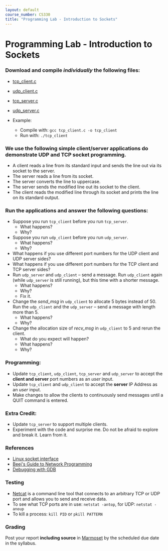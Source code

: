 ```yaml
---
layout: default
course_number: CS330
title: "Programming Lab - Introduction to Sockets"
---
```


# Programming Lab - Introduction to Sockets

### Download and compile _individually_ the following files:
  - [tcp_client.c](files/tcp_client.c)
  - [udp_client.c](files/udp_client.c)
  - [tcp_server.c](files/tcp_server.c)
  - [udp_server.c](files/udp_server.c)

- Example:
  - Compile with: ```gcc tcp_client.c -o tcp_client```
  - Run with: ```./tcp_client```

### We use the following simple client/server applications do demonstrate UDP and TCP socket programming.
  - A client reads a line from its standard input and sends the line out via its socket to the server.
  - The server reads a line from its socket.
  - The server converts the line to uppercase.
  - The server sends the modified line out its socket to the client.
  - The client reads the modified line through its socket and prints the line on its standard output.

### Run the applications and answer the following questions:
  - Suppose you run `tcp_client` before you run `tcp_server`.
    - What happens?
    - Why?
  - Suppose you run `udp_client` before you run `udp_server`.
    - What happens?
    - Why?
  - What happens if you use different port numbers for the UDP client and UDP server sides?
  - What happens if you use different port numbers for the TCP client and TCP server sides?
  - Run `udp_server` and `udp_client` – send a message. Run `udp_client` again (while `udp_server` is still running), but this time with a shorter message.
    - What happens?
    - Why?
    - Fix it.
  - Change the _send_msg_ in `udp_client` to allocate 5 bytes instead of 50. Run the `udp_client` and the `udp_server` – send a message with length more than 5.
    - What happens?
    - Why?
  - Change the allocation size of _recv_msg_ in `udp_client` to 5 and rerun the client.
    - What do you expect will happen?
    - What happens?  
    - Why?

### Programming: 
  - Update `tcp_client`, `udp_client`, `tcp_server` and `udp_server` to accept the **client and server** port numbers as an _user_ input.
  - Update `tcp_client` and `udp_client` to accept the **server** IP Address as an _user_ input.
  - Make changes to allow the clients to continuously send messages until a QUIT command is entered.
 
### Extra Credit:  
  - Update `tcp_server` to support multiple clients.
  - Experiment with the code and surprise me. Do not be afraid to explore and break it. Learn from it.  

### References
  - [Linux socket interface](https://linux.die.net/man/7/socket)
  - [Beej's Guide to Network Programming](https://beej.us/guide/bgnet/html/)
  - [Debugging with GDB](https://ftp.gnu.org/old-gnu/Manuals/gdb/html_node/gdb_toc.html)

### Testing
  - [Netcat](http://netcat.sourceforge.net/) is a command line tool that connects to an arbitrary TCP or UDP port and allows you to send and receive data.
  - To see what TCP ports are in use: ```netstat -antop```, for UDP: ```netstat -anoup```
  - To kill a process: ```kill PID``` or ```pkill PATTERN```

### Grading
Post your report __including source__ in [Marmoset](https://cs.ycp.edu/marmoset) by the scheduled due date in the syllabus.
